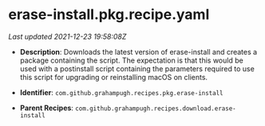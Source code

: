 # erase-install.pkg.recipe.yaml

_Last updated 2021-12-23 19:58:08Z_

- **Description**: Downloads the latest version of erase-install and creates a package containing the script. The expectation is that this would be used with a postinstall script containing the parameters required to use this script for upgrading or reinstalling macOS on clients.

- **Identifier**: `com.github.grahampugh.recipes.pkg.erase-install`

- **Parent Recipes**: `com.github.grahampugh.recipes.download.erase-install`